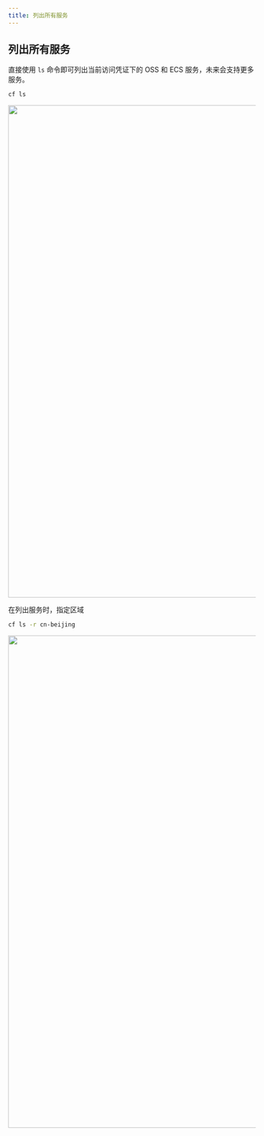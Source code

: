 ```yaml
---
title: 列出所有服务
---
```


## 列出所有服务

直接使用 `ls` 命令即可列出当前访问凭证下的 OSS 和 ECS 服务，未来会支持更多服务。

```bash
cf ls
```

   <img width="1000" src="/img/1656584422.png">

在列出服务时，指定区域

```bash
cf ls -r cn-beijing
```

   <img width="1000" src="/img/1656644501.png">

<Vssue />

<script>
export default {
    mounted () {
      this.$page.lastUpdated = "2022年7月1日"
    }
  }
</script>